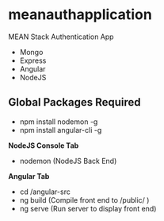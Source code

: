# meanauthapplication
MEAN Stack Authentication App

- Mongo
- Express
- Angular
- NodeJS

## Global Packages Required ##
* npm install nodemon -g
* npm install angular-cli -g


**NodeJS Console Tab**
* nodemon (NodeJS Back End)

**Angular Tab**
* cd /angular-src
* ng build (Compile front end to /public/ )
* ng serve (Run server to display front end)